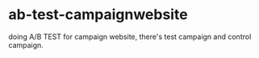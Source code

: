# ab-test-campaignwebsite
doing A/B TEST for campaign website, there's test campaign and control campaign.
